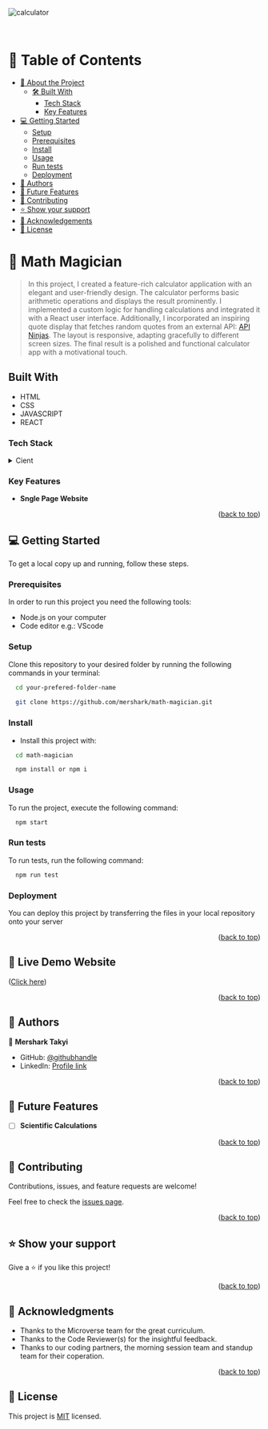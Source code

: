 
![calculator](https://github.com/mershark/math-magician/assets/113654948/aaf7eaa8-7506-4d02-bd69-0121ef8a2481)

<a name="readme-top"></a>

<div align="center">
  <br/>

  <h3><b></b></h3>

</div>


# 📗 Table of Contents

- [📖 About the Project](#about-project)
  - [🛠 Built With](#built-with)
    - [Tech Stack](#tech-stack)
    - [Key Features](#key-features)
- [💻 Getting Started](#getting-started)
  - [Setup](#setup)
  - [Prerequisites](#prerequisites)
  - [Install](#install)
  - [Usage](#usage)
  - [Run tests](#run-tests)
  - [Deployment](#deployment)
- [👥 Authors](#authors)
- [🔭 Future Features](#future-features)
- [🤝 Contributing](#contributing)
- [⭐️ Show your support](#support)
- [🙏 Acknowledgements](#acknowledgements)
- [📝 License](#license)


# 📖 Math Magician <a name="about-project"></a>

> In this project, I created a feature-rich calculator application with an elegant and user-friendly design. The calculator performs basic arithmetic operations and displays the result prominently. I implemented a custom logic for handling calculations and integrated it with a React user interface. Additionally, I incorporated an inspiring quote display that fetches random quotes from an external API: [API Ninjas](https://api-ninjas.com/api/quotes). The layout is responsive, adapting gracefully to different screen sizes. The final result is a polished and functional calculator app with a motivational touch.

## Built With

- HTML
- CSS
- JAVASCRIPT
- REACT

### Tech Stack <a name="tech-stack"></a>

> 

<details>
  <summary>Cient</summary>
  <ul>
    <li><a href="https://developer.mozilla.org/en-US/docs/Web/HTML">HTML</a></li>
    <li><a href="https://developer.mozilla.org/en-US/docs/Web/CSS">CSS</a></li>
    <li><a href="https://developer.mozilla.org/en-US/docs/Learn/JavaScript">Javascript</a></li>
    <li><a href="https://react.dev/">React</a></li>
  </ul>
</details>


### Key Features <a name="key-features"></a>

- **Sngle Page Website**

<p align="right">(<a href="#readme-top">back to top</a>)</p>

## 💻 Getting Started <a name="getting-started"></a>

To get a local copy up and running, follow these steps.

### Prerequisites

In order to run this project you need the following tools:
- Node.js on your computer
- Code editor e.g.: VScode

### Setup

Clone this repository to your desired folder by running the following commands in your terminal:

```sh
  cd your-prefered-folder-name
  
  git clone https://github.com/mershark/math-magician.git
```

### Install

- Install this project with:

```sh
  cd math-magician

  npm install or npm i
```

### Usage

To run the project, execute the following command:

```sh
  npm start

```

### Run tests

To run tests, run the following command:

```sh
  npm run test
```

### Deployment

You can deploy this project by transferring the files in your local repository onto your server


<p align="right">(<a href="#readme-top">back to top</a>)</p>
<!-- LIVE DEMO -->

## 🚀 Live Demo Website <a name="live-demo"></a>

([Click here](https://mershark.github.io/math-magician/))

<p align="right">(<a href="#readme-top">back to top</a>)</p>

## 👥 Authors <a name="authors"></a>

👤 **Mershark Takyi**

- GitHub: [@githubhandle](https://github.com/mershark)
- LinkedIn: [Profile link](https://www.linkedin.com/in/mershark/)

<p align="right">(<a href="#readme-top">back to top</a>)</p>


## 🔭 Future Features <a name="future-features"></a>
- [ ] **Scientific Calculations**

<p align="right">(<a href="#readme-top">back to top</a>)</p>

## 🤝 Contributing <a name="contributing"></a>

Contributions, issues, and feature requests are welcome!

Feel free to check the [issues page](https://github.com/mershark/math-magician/issues).

<p align="right">(<a href="#readme-top">back to top</a>)</p>

## ⭐️ Show your support <a name="support"></a>

Give a ⭐️ if you like this project!

<p align="right">(<a href="#readme-top">back to top</a>)</p>

## 🙏 Acknowledgments <a name="acknowledgements"></a>

- Thanks to the Microverse team for the great curriculum.
- Thanks to the Code Reviewer(s) for the insightful feedback.
- Thanks to our coding partners, the morning session team and standup team for their coperation.

<p align="right">(<a href="#readme-top">back to top</a>)</p>

## 📝 License <a name="license"></a>

This project is [MIT](./MIT.md) licensed.